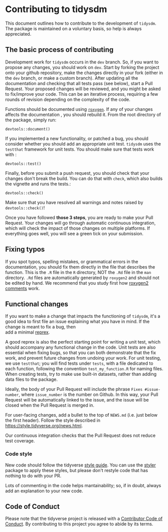 # Contributing to tidysdm


This document outlines how to contribute to the development of `tidysdm`. The
package is maintained on a voluntary basis, so help is always appreciated. 

## The basic process of contributing

Development work for `tidysdm` occurs in the `dev` branch. So, if you want to
propose any changes, you should work on `dev`. Start by forking the project
onto your github repository, make the changes directly in your fork (either in
the `dev` branch, or make a custom branch). After updating all the documentation
and checking that all tests pass (see below), start a Pull Request. Your proposed
changes will be reviewed, and you might be asked to fix/improve your code. This
can be an iterative process, requiring a few rounds of revision depending on
the complexity of the code.

Functions should be documented using [`roxygen`](https://cran.r-project.org/web/packages/roxygen2/vignettes/roxygen2.html).
If any of your changes affects the documentation , you should rebuild it.
From the root directory of the package, simply run:

```
devtools::document()
```

If you implemented a new functionality, or patched a bug, you should consider 
whether you should add an appropriate unit test. `tidysdm` uses the `testthat` 
framework for unit tests. You should make sure that tests work with :
```
devtools::test()
```

Finally, before you submit a push request, you should check that your changes 
don't break the build. You can do that with `check`, which also builds the 
vignette and runs the tests.:
```
devtools::check()
```

Make sure that you have resolved all warnings and notes raised by
`devtools::check()`!

Once you have followed **those 3 steps**, you are ready to make your Pull Request.
Your changes will go through automatic continuous integration, which will check
the impact of those changes on multiple platforms. If everything goes well, you
will see a green tick on your submission.

## Fixing typos

If you spot typos, spelling mistakes, or grammatical errors in the documentation,
you should fix them directly in the file that describes the function. This is the
`.R` file in the `R` directory, NOT the `.Rd` file in the `man` directory. `.Rd`
files are automatically generated by `roxygen2` and should not be edited by hand.
We recommend that you study first how 
[roxygen2 comments](https://roxygen2.r-lib.org/articles/roxygen2.html) work. 

## Functional changes

If you want to make a change that impacts the functioning of `tidysdm`,
it's a good idea to first file an issue 
explaining what you have in mind. If the change is meant to fix a bug, then  
add a minimal 
[reprex](https://www.tidyverse.org/help/#reprex). 

A good reprex is also the
perfect starting point for writing a unit test, which should accompany any
functional change in the code. Unit tests are also essential when fixing bugs, so
that you can both demonstrate that the fix work, and prevent future changes
from undoing your work. For unit testing, we use `testthat`; you will find tests under
`tests`, with a file dedicated to each function, following the convention 
`test_my_function.R` for naming files. When creating tests, try to make use 
built-in datasets, rather than adding data
files to the package.

Ideally, the body of your Pull Request will include the phrase `Fixes #issue-number`,
where `issue_number` is the number on Github. In this way, your Pull Request
will be automatically linked to the issue, and the issue will be closed when
the Pull Request is merged in.
           
For user-facing changes, add a bullet to the top of `NEWS.md` 
(i.e. just below the first header). Follow the style described 
in <https://style.tidyverse.org/news.html>.

Our continuous integration checks that the Pull Request does not
reduce test coverage.
        

### Code style

New code should follow the tidyverse [style guide](https://style.tidyverse.org). 
You can use the [styler](https://CRAN.R-project.org/package=styler) package 
to apply these styles, but please don't restyle code that has nothing to do with your PR.

Lots of commenting in the code helps mantainability; so, if in doubt, always
add an explanation to your new code.
         
## Code of Conduct
         
Please note that the tidyverse project is released with a
[Contributor Code of Conduct](CODE_OF_CONDUCT.md). By contributing to this
project you agree to abide by its terms.
         
